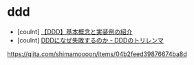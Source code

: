 # ddd


- [coulnt] [【DDD】基本概念と実装例の紹介](https://zenn.dev/ooooomu/articles/efafa67e3a9f19)
- [coulnt] [DDDになぜ失敗するのか - DDDのトリレンマ](https://zenn.dev/dorarep/articles/6e8dbdd517487c)

https://qiita.com/shimamoooon/items/04b2feed39876674ba8d